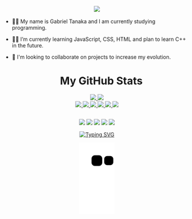 <p align="center">
  <img src="https://i.imgur.com/vOrRPfW.png" />
</p>

- 👋🏻 My name is Gabriel Tanaka and I am currently studying programming.
- 👨‍💻 I’m currently learning JavaScript, CSS, HTML and plan to learn C++ in the future.
- 💬 I'm looking to collaborate on projects to increase my evolution.

  <h1 align="center">My GitHub Stats</h1>

<div align="center">
  <a href="https://github.com/gabrielftanaka">
  <img height="180em" src="https://github-readme-stats.vercel.app/api?username=gabrielftanaka&show_icons=true&theme=github_dark&include_all_commits=true&count_private=true"/>
  <img height="120em" src="https://github-readme-stats.vercel.app/api/top-langs/?username=gabrielftanaka&layout=compact&langs_count=7&theme=github_dark"/>
</div>
  <div align="center">
  <img height="25em" src="https://img.shields.io/badge/HTML5-E34F26?style=for-the-badge&logo=html5&logoColor=white"/>
   <img height="25em" src="https://img.shields.io/badge/CSS3-1572B6?style=for-the-badge&logo=css3&logoColor=white"/>
    <img height="25em" src="https://img.shields.io/badge/JavaScript-F7DF1E?style=for-the-badge&logo=javascript&logoColor=black"/>
    <img height="25em" src="https://img.shields.io/badge/jQuery-0769AD?style=for-the-badge&logo=jquery&logoColor=white"/>
    <img height="25em" src="https://img.shields.io/badge/NVIDIA-920M-76B900?style=for-the-badge&logo=nvidia&logoColor=white"/>
    <img height="25em" src="https://img.shields.io/github/followers/gabrielftanaka.svg?style=social&label=Follow&maxAge=2592000"/>
  </div>

</a>
 
  ##

<div align="center"> 
  <a href="https://stackoverflow.com/users/17806284/tanaka" target="_blank"><img src="https://img.shields.io/badge/Stack_Overflow-FE7A16?style=for-the-badge&logo=stack-overflow&logoColor=white" target="_blank"></a>
  <a href="https://www.reddit.com/user/tanakabr" target="_blank"><img src="https://img.shields.io/badge/Reddit-FF4500?style=for-the-badge&logo=reddit&logoColor=white" target="_blank"></a>
 	<a href="https://www.twitch.tv/tanakara" target="_blank"><img src="https://img.shields.io/badge/Twitch-9146FF?style=for-the-badge&logo=twitch&logoColor=white" target="_blank"></a>
 <a href="https://pastebin.com/wncDXV4m" target="_blank"><img src="https://img.shields.io/badge/Discord-7289DA?style=for-the-badge&logo=discord&logoColor=white" target="_blank"></a> 
  <a href="https://github.com/antonkomarev/github-profile-views-counter">
    <img src="https://komarev.com/ghpvc/?username=gabrielftanaka" height="26em">
  
  [![Typing SVG](https://readme-typing-svg.herokuapp.com/?lines=Currently+training+and+learning+JS;and+web+programming+in+general!+=D)](https://git.io/typing-svg)
   
  ![Snake animation](https://github.com/gabrielftanaka/gabrielftanaka/blob/output/github-contribution-grid-snake.svg)
